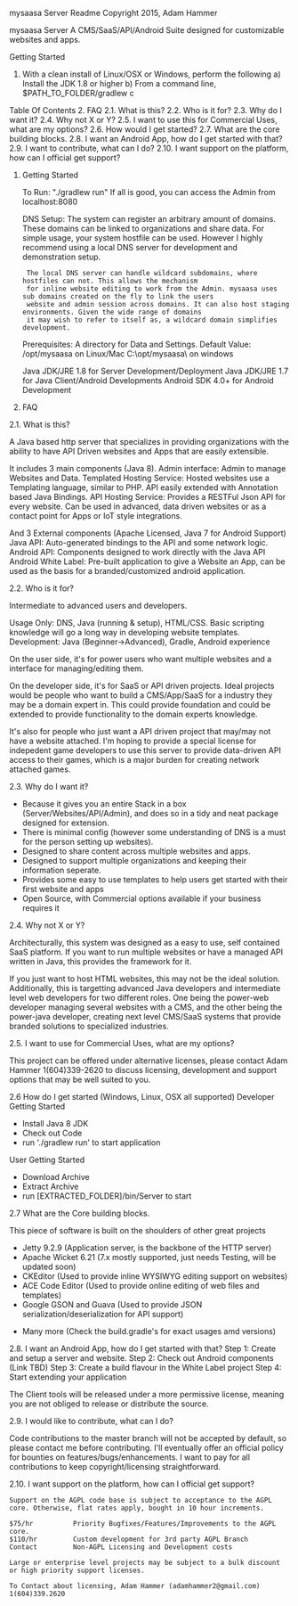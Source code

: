mysaasa Server Readme
Copyright 2015, Adam Hammer


mysaasa Server
A CMS/SaaS/API/Android Suite designed for customizable websites and apps.

Getting Started

1. With a clean install of Linux/OSX or Windows, perform the following
    a) Install the JDK 1.8 or higher
    b) From a command line, $PATH_TO_FOLDER/gradlew
    c

Table Of Contents
	2. FAQ
	2.1. What is this?
	2.2. Who is it for?
	2.3. Why do I want it?
	2.4. Why not X or Y?
	2.5. I want to use this for Commercial Uses, what are my options?
	2.6. How would I get started?
	2.7. What are the core building blocks.
	2.8. I want an Android App, how do I get started with that?
	2.9. I want to contribute, what can I do?
	2.10. I want support on the platform, how can I official get support?

1. Getting Started

	To Run: "./gradlew run"
    If all is good, you can access the Admin from localhost:8080

    DNS Setup:
        The system can register an arbitrary amount of domains. These domains can be linked to organizations and share data.
        For simple usage, your system hostfile can be used. However I highly recommend using a local DNS server for
        development and demonstration setup.

        The local DNS server can handle wildcard subdomains, where hostfiles can not. This allows the mechanism
        for inline website editing to work from the Admin. mysaasa uses sub domains created on the fly to link the users
        website and admin session across domains. It can also host staging environments. Given the wide range of domains
        it may wish to refer to itself as, a wildcard domain simplifies development.

	Prerequisites:
	A directory for Data and Settings.
		Default Value: 	/opt/mysaasa  on Linux/Mac 
				C:\opt/mysaasa\ on windows

	Java JDK/JRE 1.8 for Server Development/Deployment
    Java JDK/JRE 1.7 for Java Client/Android Developments
    Android SDK 4.0+ for Android Development



2. FAQ

2.1. What is this?

A Java based http server that specializes in providing organizations with the ability to have API Driven websites and Apps that are easily extensible. 

It includes 3 main components (Java 8).
	Admin interface: 
		Admin to manage Websites and Data.
	Templated Hosting Service: 
		Hosted websites use a Templating language, similar to PHP. API easily extended with Annotation based Java Bindings.
	API Hosting Service: 
		Provides a RESTFul Json API for every website. Can be used in advanced, data driven websites or as a contact point for Apps or IoT style integrations.

And 3 External components (Apache Licensed, Java 7 for Android Support)
	Java API:
		Auto-generated bindings to the API and some network logic.
	Android API:
		Components designed to work directly with the Java API
	Android White Label:
		Pre-built application to give a Website an App, can be used as the basis for a branded/customized android application.


2.2. Who is it for?

Intermediate to advanced users and developers.

Usage Only: DNS, Java (running & setup), HTML/CSS. Basic scripting knowledge will go a long way in developing website templates.
Development: Java (Beginner->Advanced), Gradle, Android experience 

On the user side, it's for power users who want multiple websites and a interface for managing/editing them.

On the developer side, it's for SaaS or API driven projects. Ideal projects would be people who want to build a CMS/App/SaaS for a industry they may be a domain expert in. This could provide foundation and could be extended to provide functionality to the domain experts knowledge.

It's also for people who just want a API driven project that may/may not have a website attached. I'm hoping to provide a special license for indepedent game developers to use this server to provide data-driven API access to their games, which is a major burden for creating network attached games.

2.3. Why do I want it?

- Because it gives you an entire Stack in a box (Server/Websites/API/Admin), and does so in a tidy and neat package designed for extension.
- There is minimal config (however some understanding of DNS is a must for the person setting up websites).
- Designed to share content across multiple websites and apps.
- Designed to support multiple organizations and keeping their information seperate.
- Provides some easy to use templates to help users get started with their first website and apps
- Open Source, with Commercial options available if your business requires it

2.4. Why not X or Y?

Architecturally, this system was designed as a easy to use, self contained SaaS platform. If you want to run multiple websites or have a managed API written in Java, this provides the framework for it.

If you just want to host HTML websites, this may not be the ideal solution. Additionally, this is targetting advanced Java developers and intermediate level web developers for two different roles. One being the power-web developer managing several websites with a CMS, and the other being the power-java developer, creating next level CMS/SaaS systems that provide branded solutions to specialized industries.


2.5. I want to use for Commercial Uses, what are my options?

This project can be offered under alternative licenses, please contact Adam Hammer 1(604)339-2620 to discuss licensing, development and support options that may be well suited to you.

2.6 How do I get started (Windows, Linux, OSX all supported)
Developer Getting Started
- Install Java 8 JDK 
- Check out Code
- run './gradlew run' to start application

User Getting Started
- Download Archive 
- Extract Archive
- run [EXTRACTED_FOLDER]/bin/Server to start

2.7 What are the Core building blocks.

This piece of software is built on the shoulders of other great projects

- Jetty 9.2.9 (Application server, is the backbone of the HTTP server)
- Apache Wicket 6.21 (7.x mostly supported, just needs Testing, will be updated soon)
- CKEditor (Used to provide inline WYSIWYG editing support on websites)
- ACE Code Editor (Used to provide online editing of web files and templates)
- Google GSON and Guava (Used to provide JSON serialization/deserialization for API support)
+ Many more (Check the build.gradle's for exact usages amd versions)

2.8. I want an Android App, how do I get started with that?
Step 1: Create and setup a server and website.
Step 2: Check out Android components (Link TBD)
Step 3: Create a build flavour in the White Label project
Step 4: Start extending your application

The Client tools will be released under a more permissive license, meaning you are not obliged to release or distribute the source.

2.9. I would like to contribute, what can I do?

Code contributions to the master branch will not be accepted by default, so please contact me before contributing.
I'll eventually offer an official policy for bounties on features/bugs/enhancements. 
I want to pay for all contributions to keep copyright/licensing straightforward.


2.10. I want support on the platform, how can I official get support?

	Support on the AGPL code base is subject to acceptance to the AGPL core. Otherwise, flat rates apply, bought in 10 hour increments.

	$75/hr			Priority Bugfixes/Features/Improvements to the AGPL core.
	$110/hr			Custom development for 3rd party AGPL Branch
	Contact			Non-AGPL Licensing and Development costs

	Large or enterprise level projects may be subject to a bulk discount or high priority support licenses.
	
	To Contact about licensing, Adam Hammer (adamhammer2@gmail.com) 1(604)339.2620


